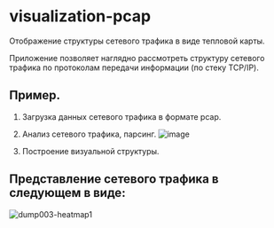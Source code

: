 # visualization-pcap
Отображение структуры сетевого трафика в виде тепловой карты.

Приложение позволяет наглядно рассмотреть структуру сетевого трафика по протоколам передачи информации (по стеку TCP/IP).

## Пример.

1. Загрузка данных сетевого трафика в формате pcap.

2. Анализ сетевого трафика, парсинг. 
![image](https://user-images.githubusercontent.com/42418006/44725531-2b41e300-aade-11e8-8082-f99305608196.png)

3. Построение визуальной структуры.
## Представление сетевого трафика в следующем в виде:
![dump003-heatmap1](https://user-images.githubusercontent.com/42418006/44724404-43643300-aadb-11e8-8d03-50bb2f7a4b14.png)
